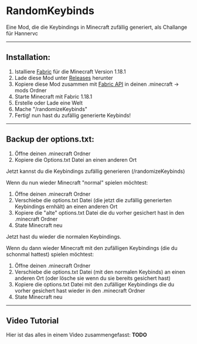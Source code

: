 # RandomKeybinds
Eine Mod, die die Keybindings in Minecraft zufällig generiert, als Challange für Hannervc

---

## Installation:
1. Istalliere [Fabric](https://fabricmc.net/use) für die Minecraft Version 1.18.1
2. Lade diese Mod unter [Releases](https://github.com/Letsric/RandomKeybinds/releases) herunter
3. Kopiere diese Mod zusammen mit [Fabric API](https://www.curseforge.com/minecraft/mc-mods/fabric-api/files/all) in deinen .minecraft -> mods Ordner
4. Starte Minecraft mit Fabric 1.18.1
5. Erstelle oder Lade eine Welt
6. Mache "/randomizeKeybinds"
7. Fertig! nun hast du zufällig generierte Keybinds!

---

## Backup der options.txt:
1. Öffne deinen .minecraft Ordner
2. Kopiere die Options.txt Datei an einen anderen Ort

Jetzt kannst du die Keybindings zufällig generieren (/randomizeKeybinds)

Wenn du nun wieder Minecraft "normal" spielen möchtest:

1. Öffne deinen .minecraft Ordner
2. Verschiebe die options.txt Datei (die jetzt die zufällig generierten Keybindings ernhält) an einen anderen Ort
3. Kopiere die "alte" options.txt Datei die du vorher gesichert hast in den .minecraft Ordner
4. State Minecraft neu

Jetzt hast du wieder die normalen Keybindings.

Wenn du dann wieder Minecraft mit den zufälligen Keybindings (die du schonmal hattest) spielen möchtest:

1. Öffne deinen .minecraft Ordner
2. Verschiebe die options.txt Datei (mit den normalen Keybinds) an einen anderen Ort (oder lösche sie wenn du sie bereits gesichert hast)
3. Kopiere die options.txt Datei mit den zufälliger Keybindings die du vorher gesichert hast wieder in den .minecraft Ordner
4. State Minecraft neu

---

## Video Tutorial
Hier ist das alles in einem Video zusammengefasst: **TODO**

